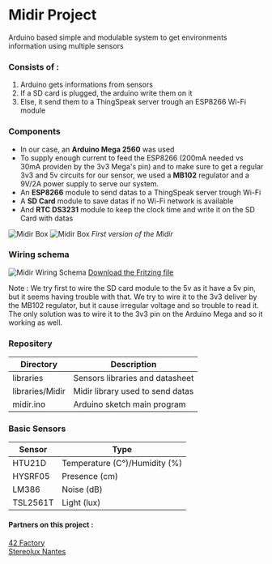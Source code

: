 Midir Project
==========

Arduino based simple and modulable system to get environments information using multiple sensors

### Consists of :
1. Arduino gets informations from sensors
2. If a SD card is plugged, the arduino write them on it
3. Else, it send them to a ThingSpeak server trough an ESP8266 Wi-Fi module

### Components
- In our case, an **Arduino Mega 2560** was used
- To supply enough current to feed the ESP8266 (200mA needed vs 30mA providen by the 3v3 Mega's pin) and to make sure to get a regular 3v3 and 5v circuits for our sensor, we used a **MB102** regulator and a 9V/2A power supply to serve our system.
- An **ESP8266** module to send datas to a ThingSpeak server trough Wi-Fi
- A **SD Card** module to save datas if no Wi-Fi network is available
- And **RTC DS3231** module to keep the clock time and write it on the SD Card with datas

![Midir Box](http://img4.hostingpics.net/pics/360237allinone.jpg)
![Midir Box](http://img4.hostingpics.net/pics/51351820160304115252.jpg)
_First version of the Midir_

### Wiring schema

![Midir Wiring Schema](http://img11.hostingpics.net/pics/584818Sensorboxbb.png)
[Download the Fritzing file](https://github.com/42Factory/Midir/raw/master/Midir.fzz)

Note : We try first to wire the SD card module to the 5v as it have a 5v pin, but it seems having trouble with that. We try to wire it to the 3v3 deliver by the MB102 regulator, but it cause irregular voltage and so trouble to read it. The only solution was to wire it to the 3v3 pin on the Arduino Mega and so it working as well.

### Repositery
|Directory                 |Description                                                |
|--------------------------|-----------------------------------------------------------|
|libraries                 |Sensors libraries and datasheet                            |
|libraries/Midir           |Midir library used to send datas                           |
|midir.ino                 |Arduino sketch main program                                |

### Basic Sensors
|Sensor         |Type                                  |
|---------------|--------------------------------------|
|HTU21D         |Temperature (C°)/Humidity (%)         |
|HYSRF05        |Presence (cm)                         |
|LM386          |Noise (dB)                            |
|TSL2561T       |Light (lux)                           |

#### Partners on this project :
[42 Factory](http://42factory.com)  
[Stereolux Nantes](http://www.stereolux.org)
